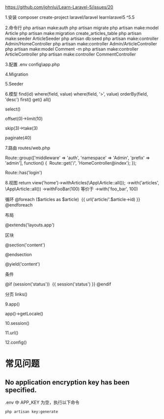 https://github.com/johnlui/Learn-Laravel-5/issues/20

1.安装
composer create-project laravel/laravel learnlaravel5 ^5.5

2.命令行
php artisan make:auth
php artisan migrate
php artisan make:model Article
php artisan make:migration create_articles_table
php artisan make:seeder ArticleSeeder
php artisan db:seed
php artisan make:controller Admin/HomeController
php artisan make:controller Admin/ArticleController
php artisan make:model Comment -m
php artisan make:controller ArticleController
php artisan make:controller CommentController

3.配置
.env
config\app.php

4.Migration

5.Seeder

6.模型
find(id)
where(field, value)
where(field, '>', value)
orderBy(field, 'desc')
first()
get()
all()

select()

offset(0)->limit(10)

skip(3)->take(3)

paginate(40)



7.路由
routes/web.php

Route::group(['middleware' => 'auth', 'namespace' => 'Admin', 'prefix' => 'admin'], function() {
​    Route::get('/', 'HomeController@index');
});



Route::has('login')



8.视图
return view('home')->withArticles(\App\Article::all());
->with('articles', \App\Article::all())
->withFooBar(100) 等价于 ->with('foo_bar', 100)



循环
@foreach ($articles as $article)
​    {{ url('article/'.$article->id) }}
@endforeach



布局

@extends('layouts.app')



区块

@section('content')

@endsection

@yield('content')



条件

 @if (session('status'))
​                        {{ session('status') }}
@endif


分页
links()


9.app()

app()->getLocale()



10.session()



11.url()



12.config()



# 常见问题

## No application encryption key has been specified.

.env 中 APP_KEY 为空，执行以下命令

```sh
php artisan key:generate
```

